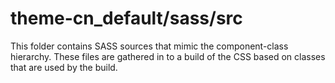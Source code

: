 # theme-cn_default/sass/src

This folder contains SASS sources that mimic the component-class hierarchy. These files
are gathered in to a build of the CSS based on classes that are used by the build.
